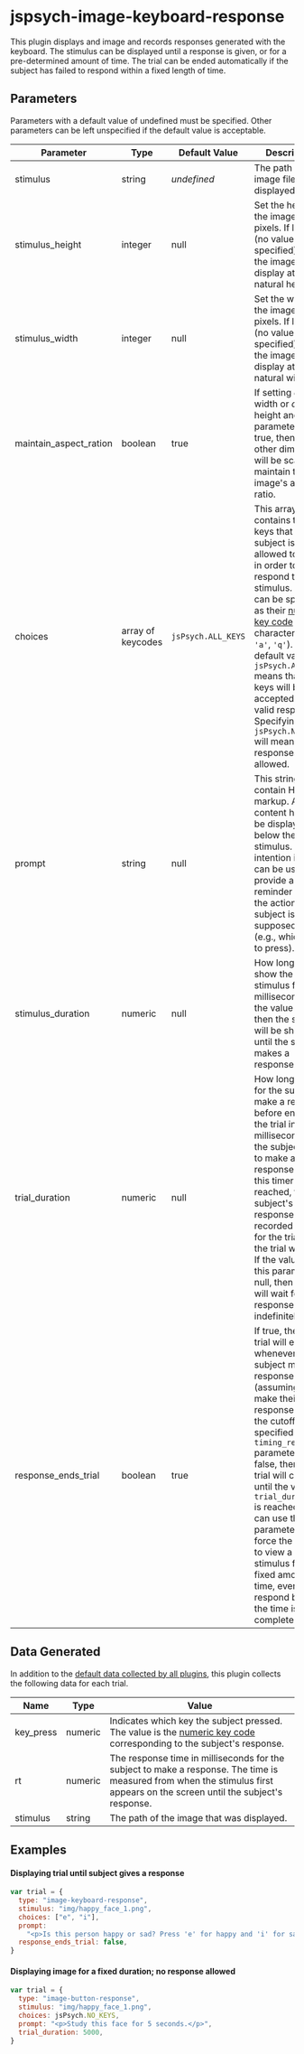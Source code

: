 # jspsych-image-keyboard-response

This plugin displays and image and records responses generated with the keyboard. The stimulus can be displayed until a response is given, or for a pre-determined amount of time. The trial can be ended automatically if the subject has failed to respond within a fixed length of time.

## Parameters

Parameters with a default value of undefined must be specified. Other parameters can be left unspecified if the default value is acceptable.

| Parameter              | Type              | Default Value      | Description                                                                                                                                                                                                                                                                                                                                                                                                                                       |
| ---------------------- | ----------------- | ------------------ | ------------------------------------------------------------------------------------------------------------------------------------------------------------------------------------------------------------------------------------------------------------------------------------------------------------------------------------------------------------------------------------------------------------------------------------------------- |
| stimulus               | string            | _undefined_        | The path of the image file to be displayed.                                                                                                                                                                                                                                                                                                                                                                                                       |
| stimulus_height        | integer           | null               | Set the height of the image in pixels. If left null (no value specified), then the image will display at its natural height.                                                                                                                                                                                                                                                                                                                      |
| stimulus_width         | integer           | null               | Set the width of the image in pixels. If left null (no value specified), then the image will display at its natural width.                                                                                                                                                                                                                                                                                                                        |
| maintain_aspect_ration | boolean           | true               | If setting _only_ the width or _only_ the height and this parameter is true, then the other dimension will be scaled to maintain the image's aspect ratio.                                                                                                                                                                                                                                                                                        |
| choices                | array of keycodes | `jsPsych.ALL_KEYS` | This array contains the keys that the subject is allowed to press in order to respond to the stimulus. Keys can be specified as their [numeric key code](http://www.cambiaresearch.com/articles/15/javascript-char-codes-key-codes) or as characters (e.g., `'a'`, `'q'`). The default value of `jsPsych.ALL_KEYS` means that all keys will be accepted as valid responses. Specifying `jsPsych.NO_KEYS` will mean that no responses are allowed. |
| prompt                 | string            | null               | This string can contain HTML markup. Any content here will be displayed below the stimulus. The intention is that it can be used to provide a reminder about the action the subject is supposed to take (e.g., which key to press).                                                                                                                                                                                                               |
| stimulus_duration      | numeric           | null               | How long to show the stimulus for in milliseconds. If the value is null, then the stimulus will be shown until the subject makes a response.                                                                                                                                                                                                                                                                                                      |
| trial_duration         | numeric           | null               | How long to wait for the subject to make a response before ending the trial in milliseconds. If the subject fails to make a response before this timer is reached, the subject's response will be recorded as null for the trial and the trial will end. If the value of this parameter is null, then the trial will wait for a response indefinitely.                                                                                            |
| response_ends_trial    | boolean           | true               | If true, then the trial will end whenever the subject makes a response (assuming they make their response before the cutoff specified by the `timing_response` parameter). If false, then the trial will continue until the value for `trial_duration` is reached. You can use this parameter to force the subject to view a stimulus for a fixed amount of time, even if they respond before the time is complete.                               |

## Data Generated

In addition to the [default data collected by all plugins](overview#datacollectedbyplugins), this plugin collects the following data for each trial.

| Name      | Type    | Value                                                                                                                                                                                            |
| --------- | ------- | ------------------------------------------------------------------------------------------------------------------------------------------------------------------------------------------------ |
| key_press | numeric | Indicates which key the subject pressed. The value is the [numeric key code](http://www.cambiaresearch.com/articles/15/javascript-char-codes-key-codes) corresponding to the subject's response. |
| rt        | numeric | The response time in milliseconds for the subject to make a response. The time is measured from when the stimulus first appears on the screen until the subject's response.                      |
| stimulus  | string  | The path of the image that was displayed.                                                                                                                                                        |

## Examples

#### Displaying trial until subject gives a response

```javascript
var trial = {
  type: "image-keyboard-response",
  stimulus: "img/happy_face_1.png",
  choices: ["e", "i"],
  prompt:
    "<p>Is this person happy or sad? Press 'e' for happy and 'i' for sad.</p>",
  response_ends_trial: false,
}
```

#### Displaying image for a fixed duration; no response allowed

```javascript
var trial = {
  type: "image-button-response",
  stimulus: "img/happy_face_1.png",
  choices: jsPsych.NO_KEYS,
  prompt: "<p>Study this face for 5 seconds.</p>",
  trial_duration: 5000,
}
```
